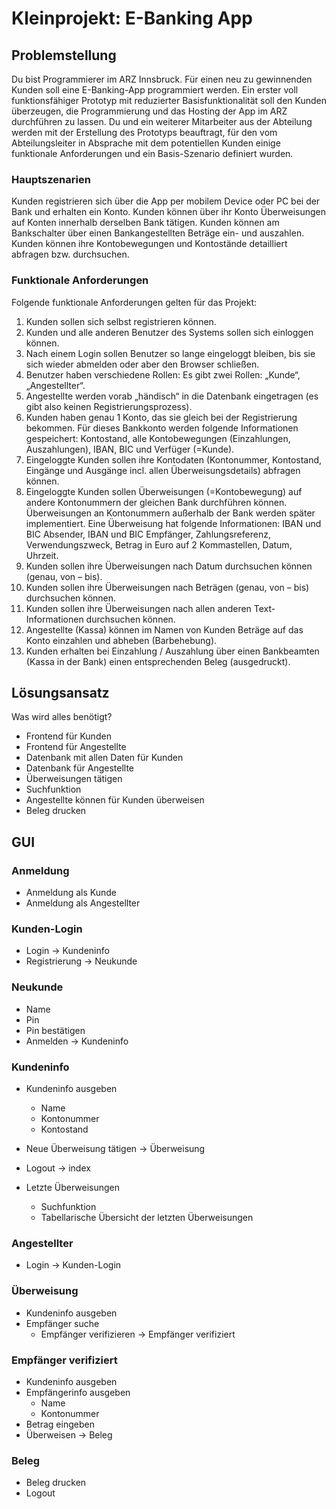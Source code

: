 # Kleinprojekt: E-Banking App

## Problemstellung

Du bist Programmierer im ARZ Innsbruck. Für einen neu zu gewinnenden Kunden soll eine E-Banking-App programmiert werden. Ein erster voll funktionsfähiger Prototyp mit reduzierter Basisfunktionalität soll den Kunden überzeugen, die Programmierung und das Hosting der App im ARZ durchführen zu lassen. Du und ein weiterer Mitarbeiter aus der Abteilung werden mit der Erstellung des Prototyps beauftragt, für den vom Abteilungsleiter in Absprache mit dem potentiellen Kunden einige funktionale Anforderungen und ein Basis-Szenario definiert wurden.


### Hauptszenarien

Kunden registrieren sich über die App per mobilem Device oder PC bei der Bank und erhalten ein Konto. Kunden können über ihr Konto Überweisungen auf Konten innerhalb derselben Bank tätigen. Kunden können am Bankschalter über einen Bankangestellten Beträge ein- und auszahlen. Kunden können ihre Kontobewegungen und Kontostände detailliert abfragen bzw. durchsuchen.


### Funktionale Anforderungen

Folgende funktionale Anforderungen gelten für das Projekt:
1. Kunden sollen sich selbst registrieren können.
2. Kunden und alle anderen Benutzer des Systems sollen sich einloggen können.
3. Nach einem Login sollen Benutzer so lange eingeloggt bleiben, bis sie sich wieder abmelden oder aber den Browser schließen.
4. Benutzer haben verschiedene Rollen: Es gibt zwei Rollen: „Kunde“, „Angestellter“.
5. Angestellte werden vorab „händisch“ in die Datenbank eingetragen (es gibt also keinen Registrierungsprozess).
6. Kunden haben genau 1 Konto, das sie gleich bei der Registrierung bekommen. Für dieses Bankkonto werden folgende Informationen gespeichert: Kontostand, alle Kontobewegungen (Einzahlungen, Auszahlungen), IBAN, BIC und Verfüger (=Kunde).
7. Eingeloggte Kunden sollen ihre Kontodaten (Kontonummer, Kontostand, Eingänge und Ausgänge incl. allen Überweisungsdetails) abfragen können.
8. Eingeloggte Kunden sollen Überweisungen (=Kontobewegung) auf andere Kontonummern der gleichen Bank durchführen können. Überweisungen an Kontonummern außerhalb der Bank werden später implementiert. Eine Überweisung hat folgende Informationen: IBAN und BIC Absender, IBAN und BIC Empfänger, Zahlungsreferenz, Verwendungszweck, Betrag in Euro auf 2 Kommastellen, Datum, Uhrzeit.
9. Kunden sollen ihre Überweisungen nach Datum durchsuchen können (genau, von – bis).
10. Kunden sollen ihre Überweisungen nach Beträgen (genau, von – bis) durchsuchen können.
11. Kunden sollen ihre Überweisungen nach allen anderen Text-Informationen durchsuchen können.
12. Angestellte (Kassa) können im Namen von Kunden Beträge auf das Konto einzahlen und abheben (Barbehebung).
13. Kunden erhalten bei Einzahlung / Auszahlung über einen Bankbeamten (Kassa in der Bank) einen entsprechenden Beleg (ausgedruckt).


## Lösungsansatz

Was wird alles benötigt?
* Frontend für Kunden
* Frontend für Angestellte
* Datenbank mit allen Daten für Kunden
* Datenbank für Angestellte
* Überweisungen tätigen
* Suchfunktion
* Angestellte können für Kunden überweisen
* Beleg drucken

## GUI

### Anmeldung

* Anmeldung als Kunde
* Anmeldung als Angestellter


### Kunden-Login

* Login -> Kundeninfo
* Registrierung -> Neukunde


### Neukunde

* Name
* Pin
* Pin bestätigen
* Anmelden -> Kundeninfo


### Kundeninfo

* Kundeninfo ausgeben
  * Name
  * Kontonummer
  * Kontostand
* Neue Überweisung tätigen -> Überweisung
* Logout -> index

* Letzte Überweisungen
  * Suchfunktion
  * Tabellarische Übersicht der letzten Überweisungen


### Angestellter

* Login -> Kunden-Login


### Überweisung

* Kundeninfo ausgeben
* Empfänger suche
  * Empfänger verifizieren -> Empfänger verifiziert


### Empfänger verifiziert

* Kundeninfo ausgeben
* Empfängerinfo ausgeben
  * Name
  * Kontonummer
* Betrag eingeben
* Überweisen -> Beleg

### Beleg

* Beleg drucken
* Logout
